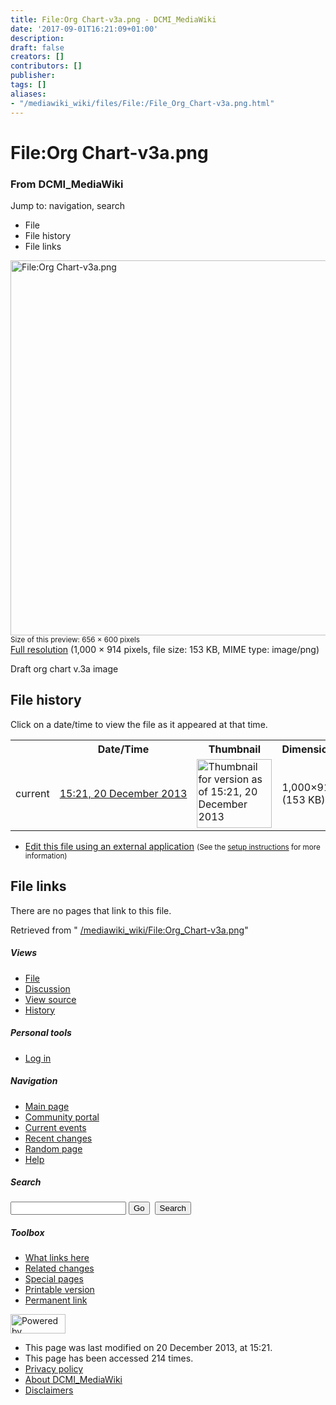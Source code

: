 ```yaml
---
title: File:Org Chart-v3a.png - DCMI_MediaWiki
date: '2017-09-01T16:21:09+01:00'
description: 
draft: false
creators: []
contributors: []
publisher: 
tags: []
aliases:
- "/mediawiki_wiki/files/File:/File_Org_Chart-v3a.png.html"
---
```


<a id="top"></a>
# File:Org Chart-v3a.png

### From DCMI\_MediaWiki

Jump to: navigation, search
<!-- start content -->
- File
- File history
- File links

 [<img alt="File:Org Chart-v3a.png" src="/images/9/9b/Org_Chart-v3a.png" width="656" height="600">](/mediawiki_wiki/files/Org_Chart-v3a.png)  
<small>Size of this preview: 656 × 600 pixels</small>  
 [Full resolution](/images/9/9b/Org_Chart-v3a.png)‎ (1,000 × 914 pixels, file size: 153 KB, MIME type: image/png)

Draft org chart v.3a image

<!-- 
NewPP limit report
Preprocessor node count: 1/1000000
Post-expand include size: 0/2097152 bytes
Template argument size: 0/2097152 bytes
Expensive parser function count: 0/100
-->
## File history

Click on a date/time to view the file as it appeared at that time.

<table class="wikitable filehistory">
  <tr>
    <td></td>
    <th>Date/Time</th>
    <th>Thumbnail</th>
    <th>Dimensions</th>
    <th>User</th>
    <th>Comment</th>
  </tr>
  <tr>
    <td>current</td>
    <td class="filehistory-selected" style="white-space: nowrap;"><a href="/mediawiki_wiki/files/Org_Chart-v3a.png">15:21, 20 December 2013</a></td>
    <td><a href="/images/9/9b/Org_Chart-v3a.png"><img alt="Thumbnail for version as of 15:21, 20 December 2013" src="/images/9/9b/Org_Chart-v3a.png" width="120" height="110"></a></td>
    <td>1,000×914 <span style="white-space: nowrap;">(153 KB)</span>
    </td>
    <td>
      <a href="/index.php?title=User:StuartSutton&amp;action=edit&amp;redlink=1" class="new mw-userlink" title="User:StuartSutton (page does not exist)">StuartSutton</a> <span style="white-space: nowrap;"> <span class="mw-usertoollinks">(<a href="/index.php?title=User_talk:StuartSutton&amp;action=edit&amp;redlink=1" class="new" title="User talk:StuartSutton (page does not exist)">Talk</a> | <a href="/index.php/Special:Contributions/StuartSutton" title="Special:Contributions/StuartSutton">contribs</a>)</span></span>
    </td>
    <td> <span class="comment">(Draft org chart v.3a image)</span>
    </td>
  </tr>
</table>

  

- [Edit this file using an external application](/index.php?title=File:Org_Chart-v3a.png&action=edit&externaledit=true&mode=file "File:Org Chart-v3a.png") <small>(See the <a href="http://www.mediawiki.org/wiki/Manual:External_editors" class="external text" rel="nofollow">setup instructions</a> for more information)</small>

## File links

There are no pages that link to this file.

Retrieved from " [/mediawiki_wiki/File:Org\_Chart-v3a.png](/mediawiki_wiki/files/File:/File:Org_Chart-v3a.png.html)"

<!-- end content -->

##### Views

- [File](/mediawiki_wiki/files/File:/File:Org_Chart-v3a.png.html "View the file page [c]")
- [Discussion](/index.php?title=File_talk:Org_Chart-v3a.png&action=edit&redlink=1 "Discussion about the content page [t]")
- [View source](/index.php?title=File:Org_Chart-v3a.png&action=edit "This page is protected.
You can view its source [e]")
- [History](/index.php?title=File:Org_Chart-v3a.png&action=history "Past revisions of this page [h]")

##### Personal tools

- [Log in](/index.php?title=Special:UserLogin&returnto=File:Org_Chart-v3a.png "You are encouraged to log in; however, it is not mandatory [o]")

<script type="text/javascript"> if (window.isMSIE55) fixalpha(); </script>

##### Navigation

- [Main page](/index.php/Main_Page "Visit the main page [z]")
- [Community portal](/index.php/DCMI_MediaWiki:Community_portal "About the project, what you can do, where to find things")
- [Current events](/index.php/DCMI_MediaWiki:Current_events "Find background information on current events")
- [Recent changes](/index.php/Special:RecentChanges "The list of recent changes in the wiki [r]")
- [Random page](/index.php/Special:Random "Load a random page [x]")
- [Help](/index.php/Help:Contents "The place to find out")

##### <label for="searchInput">Search</label>

<form action="/index.php" id="searchform">
				<input type="hidden" name="title" value="Special:Search">
				<input id="searchInput" title="Search DCMI_MediaWiki" accesskey="f" type="search" name="search">
				<input type="submit" name="go" class="searchButton" id="searchGoButton" value="Go" title="Go to a page with this exact name if exists"> 
				<input type="submit" name="fulltext" class="searchButton" id="mw-searchButton" value="Search" title="Search the pages for this text">
			</form>

##### Toolbox

- [What links here](/index.php/Special:WhatLinksHere/File:Org_Chart-v3a.png "List of all wiki pages that link here [j]")
- [Related changes](/index.php/Special:RecentChangesLinked/File:Org_Chart-v3a.png "Recent changes in pages linked from this page [k]")
- [Special pages](/index.php/Special:SpecialPages "List of all special pages [q]")
- [Printable version](/index.php?title=File:Org_Chart-v3a.png&printable=yes "Printable version of this page [p]")
- [Permanent link](/index.php?title=File:Org_Chart-v3a.png&oldid=5830 "Permanent link to this revision of the page")

<!-- end of the left (by default at least) column -->

 [<img src="/skins/common/images/poweredby_mediawiki_88x31.png" height="31" width="88" alt="Powered by MediaWiki">](http://www.mediawiki.org/)

- This page was last modified on 20 December 2013, at 15:21.
- This page has been accessed 214 times.
- [Privacy policy](/index.php/DCMI_MediaWiki:Privacy_policy "DCMI MediaWiki:Privacy policy")
- [About DCMI\_MediaWiki](/index.php/DCMI_MediaWiki:About "DCMI MediaWiki:About")
- [Disclaimers](/index.php/DCMI_MediaWiki:General_disclaimer "DCMI MediaWiki:General disclaimer")

<script>if (window.runOnloadHook) runOnloadHook();</script><!-- Served in 0.453 secs. -->
